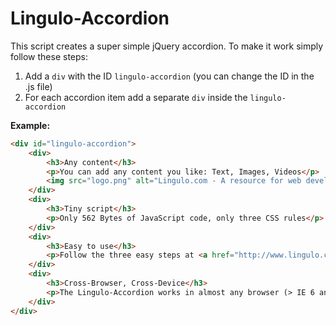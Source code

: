 Lingulo-Accordion
=================

This script creates a super simple jQuery accordion. To make it work simply follow these steps:

1. Add a <code>div</code> with the ID <code>lingulo-accordion</code> (you can change the ID in the .js file)
2. For each accordion item add a separate <code>div</code> inside the <code>lingulo-accordion</code>

<b>Example:</b>
```html
<div id="lingulo-accordion">
	<div>
		<h3>Any content</h3>
		<p>You can add any content you like: Text, Images, Videos</p>
		<img src="logo.png" alt="Lingulo.com - A resource for web developers">
	</div>
	<div>
		<h3>Tiny script</h3>
		<p>Only 562 Bytes of JavaScript code, only three CSS rules</p>				
	</div>
	<div>
		<h3>Easy to use</h3>
		<p>Follow the three easy steps at <a href="http://www.lingulo.com/snippets-downloads/super-simple-jquery-accordion-snippet">http://www.lingulo.com/snippets-downloads/super-simple-jquery-accordion-snippet</a></p>				
	</div>
	<div>
		<h3>Cross-Browser, Cross-Device</h3>
		<p>The Lingulo-Accordion works in almost any browser (> IE 6 and Chrome > 15.0) and device</p>				
	</div>
</div>
```

